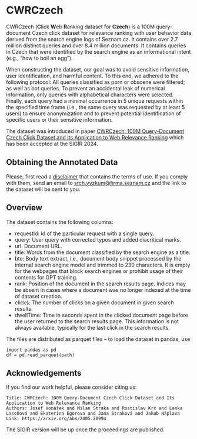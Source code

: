 # CWRCzech

CWRCzech (**C**lick **W**eb **R**anking dataset for **Czech**) is a 100M query-document Czech click dataset for relevance ranking with user behavior data derived from the search engine logs of Seznam.cz. It contains over 2.7 million distinct queries and over 8.4 million documents. It contains queries in Czech that were identified by the search engine as an informational intent (e.g., “how to boil an egg”).  

When constructing the dataset, our goal was to avoid sensitive information, user identification, and harmful content. To this end, we adhered to the following protocol: All queries classified as porn or obscene were filtered; as well as bot queries. To prevent an accidental leak of numerical information, only queries with alphabetical characters were selected. Finally, each query had a minimal occurrence in 5 unique requests within the specified time frame (i.e., the same query was requested by at least 5 users) to ensure anonymization and to prevent potential identification of
specific users or their sensitive information. 

The dataset was introduced in paper [CWRCzech: 100M Query-Document Czech Click Dataset and Its Application to Web Relevance Ranking](https://arxiv.org/pdf/2405.20994) which has been accepted at the SIGIR 2024.

## Obtaining the Annotated Data
Please, first read a [disclaimer](./disclaimer.md) that contains the terms of use. If you comply with them, send an email to srch.vyzkum@firma.seznam.cz and the link to the dataset will be sent to you.


## Overview 

The dataset contains the following columns:
- requestId: Id of the particular request with a single query.
- query: User query with corrected typos and added diacritical marks.
- url: Document URL.
- title: Words from the document classified by the search engine as a title.
- bte: Body text extract, i.e., document body snippet processed by the internal search engine model and trimmed to 230 characters. It is empty for the webpages that block search engines or prohibit usage of their contents for GPT training.
- rank: Position of the document in the search results page. Indices may be absent in cases where a document was no longer indexed at the time of dataset creation.
- clicks: The number of clicks on a given document in given search results.
- dwellTime: Time in seconds spent in the clicked document page before the user returned to the search results page. This information is not always available, typically for the last click in the search results.

The files are distributed as parquet files – to load the dataset in pandas, use
```
import pandas as pd
df = pd.read_parquet(path)
```

## Acknowledgements

If you find our work helpful, please consider citing us:

```
Title: CWRCzech: 100M Query-Document Czech Click Dataset and Its Application to Web Relevance Ranking
Authors: Josef Vonášek and Milan Straka and Rostislav Krč and Lenka Lasoňová and Ekaterina Egorova and Jana Straková and Jakub Náplava
Link: https://arxiv.org/abs/2405.20994
```

The SIGIR version will be up once the proceedings are published.
